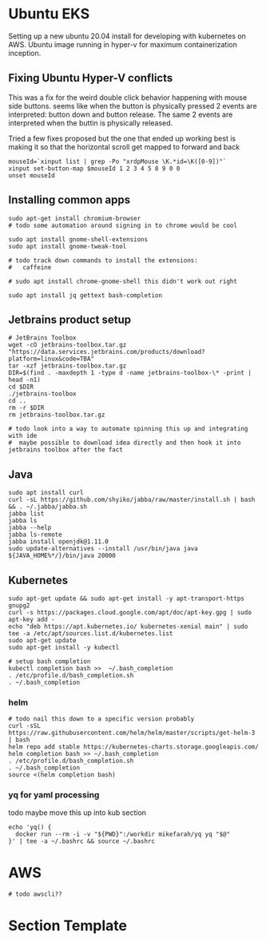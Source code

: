 # Ubuntu EKS

Setting up a new ubuntu 20.04 install for developing with kubernetes on AWS.
Ubuntu image running in hyper-v for maximum containerization inception.

## Fixing Ubuntu Hyper-V conflicts
This was a fix for the weird double click behavior happening with 
mouse side buttons.  seems like when the button is physically pressed
2 events are interpreted: button down and button release.  The same 2
events are interpreted when the buttin is physically released.

Tried a few fixes proposed but the one that ended
 up working best is making it so that the horizontal scroll
 get mapped to forward and back 
```shell script
mouseId=`xinput list | grep -Po "xrdpMouse \K.*id=\K([0-9])"`
xinput set-button-map $mouseId 1 2 3 4 5 8 9 0 0
unset mouseId
```

## Installing common apps

```shell script
sudo apt-get install chromium-browser
# todo some automation around signing in to chrome would be cool

sudo apt install gnome-shell-extensions
sudo apt install gnome-tweak-tool

# todo track down commands to install the extensions:
#   caffeine

# sudo apt install chrome-gnome-shell this didn't work out right

sudo apt install jq gettext bash-completion
``` 

## Jetbrains product setup
```shell script
# JetBrains Toolbox
wget -cO jetbrains-toolbox.tar.gz "https://data.services.jetbrains.com/products/download?platform=linux&code=TBA"
tar -xzf jetbrains-toolbox.tar.gz
DIR=$(find . -maxdepth 1 -type d -name jetbrains-toolbox-\* -print | head -n1)
cd $DIR
./jetbrains-toolbox
cd ..
rm -r $DIR
rm jetbrains-toolbox.tar.gz

# todo look into a way to automate spinning this up and integrating with ide
#  maybe possible to download idea directly and then hook it into jetbrains toolbox after the fact
```

## Java

```shell script
sudo apt install curl
curl -sL https://github.com/shyiko/jabba/raw/master/install.sh | bash && . ~/.jabba/jabba.sh
jabba list
jabba ls
jabba --help
jabba ls-remote
jabba install openjdk@1.11.0
sudo update-alternatives --install /usr/bin/java java ${JAVA_HOME%*/}/bin/java 20000
```

## Kubernetes

```shell script
sudo apt-get update && sudo apt-get install -y apt-transport-https gnupg2
curl -s https://packages.cloud.google.com/apt/doc/apt-key.gpg | sudo apt-key add -
echo "deb https://apt.kubernetes.io/ kubernetes-xenial main" | sudo tee -a /etc/apt/sources.list.d/kubernetes.list
sudo apt-get update
sudo apt-get install -y kubectl

# setup bash completion
kubectl completion bash >>  ~/.bash_completion
. /etc/profile.d/bash_completion.sh
. ~/.bash_completion
```

### helm
```shell script
# todo nail this down to a specific version probably
curl -sSL https://raw.githubusercontent.com/helm/helm/master/scripts/get-helm-3 | bash
helm repo add stable https://kubernetes-charts.storage.googleapis.com/
helm completion bash >> ~/.bash_completion
. /etc/profile.d/bash_completion.sh
. ~/.bash_completion
source <(helm completion bash)
```

### yq for yaml processing
todo maybe move this up into kub section
```shell script
echo 'yq() {
  docker run --rm -i -v "${PWD}":/workdir mikefarah/yq yq "$@"
}' | tee -a ~/.bashrc && source ~/.bashrc

```

# AWS

```shell script
# todo awscli??

```







# Section Template

```$bash

```